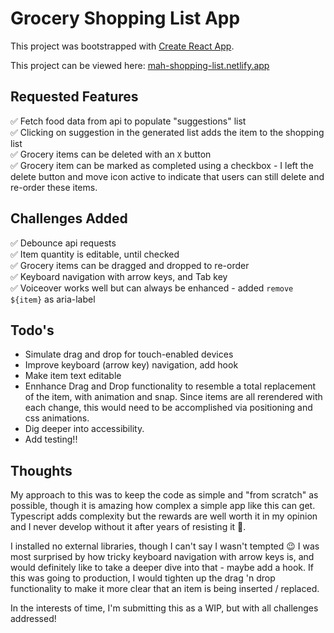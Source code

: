 # Grocery Shopping List App

This project was bootstrapped with [Create React App](https://github.com/facebook/create-react-app).

This project can be viewed here: [mah-shopping-list.netlify.app](https://mah-shopping-list.netlify.app/)

## Requested Features

✅ Fetch food data from api to populate "suggestions" list\
✅ Clicking on suggestion in the generated list adds the item to the shopping list\
✅ Grocery items can be deleted with an `X` button\
✅ Grocery item can be marked as completed using a checkbox - I left the delete button and move icon active to indicate that users can still delete and re-order these items.

## Challenges Added

✅ Debounce api requests\
✅ Item quantity is editable, until checked\
✅ Grocery items can be dragged and dropped to re-order\
✅ Keyboard navigation with arrow keys, and Tab key\
✅ Voiceover works well but can always be enhanced - added `remove ${item}` as aria-label

## Todo's

- Simulate drag and drop for touch-enabled devices
- Improve keyboard (arrow key) navigation, add hook
- Make item text editable
- Ennhance Drag and Drop functionality to resemble a total replacement of the item, with animation and snap. Since items are all rerendered with each change, this would need to be accomplished via positioning and css animations.
- Dig deeper into accessibility.
- Add testing!!

## Thoughts

My approach to this was to keep the code as simple and "from scratch" as possible, though it is amazing how complex a simple app like this can get. Typescript adds complexity but the rewards are well worth it in my opinion and I never develop without it after years of resisting it 🥹.

I installed no external libraries, though I can't say I wasn't tempted 😉 I was most surprised by how tricky keyboard navigation with arrow keys is, and would definitely like to take a deeper dive into that - maybe add a hook. If this was going to production, I would tighten up the drag 'n drop functionality to make it more clear that an item is being inserted / replaced.

In the interests of time, I'm submitting this as a WIP, but with all challenges addressed!
